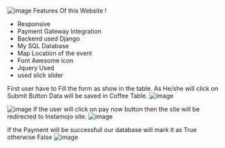 ![image](https://user-images.githubusercontent.com/110014127/216310094-c9d32dbd-9865-44f6-9b19-d1051b2a1a2a.png)
Features Of this Website !
- Responsive
- Payment Gateway Integration
- Backend used Django
- My SQL Database 
- Map Location of the event
- Font Awesome icon
- Jquery Used
-  used slick slider

First user have to Fill the form as show in the table. As He/she will click on Submit Button Data will be saved in Coffee Table. 
![image](https://user-images.githubusercontent.com/110014127/216311458-40d5301e-9e6a-42cf-8a93-0e12d4e5377a.png)

![image](https://user-images.githubusercontent.com/110014127/216311565-d0f873f5-a29b-4164-b446-eef0d2b82658.png)
If the user will click on pay now button then the site will be redirected to Instamojo site. 
![image](https://user-images.githubusercontent.com/110014127/216312387-fe2945c0-d5b6-4126-94fe-4e6da6a0ab00.png)


If the Payment will be successfull our database will mark it as True otherwise False
![image](https://user-images.githubusercontent.com/110014127/216313459-0edf82da-faf5-43dc-95af-1d217b512502.png)

